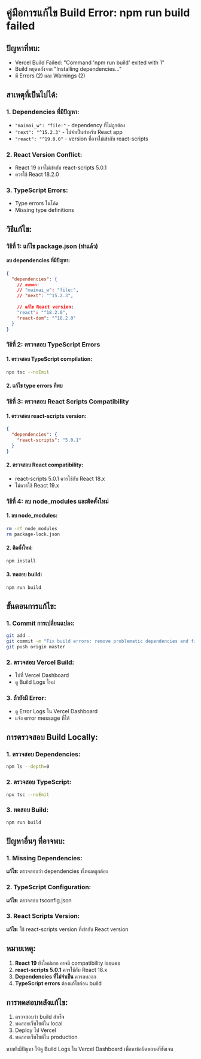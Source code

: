 # คู่มือการแก้ไข Build Error: npm run build failed

## ปัญหาที่พบ:
- Vercel Build Failed: "Command 'npm run build' exited with 1"
- Build หยุดหลังจาก "Installing dependencies..."
- มี Errors (2) และ Warnings (2)

## สาเหตุที่เป็นไปได้:

### 1. **Dependencies ที่มีปัญหา:**
- `"maimai_w": "file:"` - dependency ที่ไม่ถูกต้อง
- `"next": "^15.2.3"` - ไม่จำเป็นสำหรับ React app
- `"react": "^19.0.0"` - version ที่อาจไม่เข้ากับ react-scripts

### 2. **React Version Conflict:**
- React 19 อาจไม่เข้ากับ react-scripts 5.0.1
- ควรใช้ React 18.2.0

### 3. **TypeScript Errors:**
- Type errors ในโค้ด
- Missing type definitions

## วิธีแก้ไข:

### วิธีที่ 1: แก้ไข package.json (ทำแล้ว)

#### ลบ dependencies ที่มีปัญหา:
```json
{
  "dependencies": {
    // ลบออก:
    // "maimai_w": "file:",
    // "next": "^15.2.3",
    
    // แก้ไข React version:
    "react": "^18.2.0",
    "react-dom": "^18.2.0"
  }
}
```

### วิธีที่ 2: ตรวจสอบ TypeScript Errors

#### 1. ตรวจสอบ TypeScript compilation:
```bash
npx tsc --noEmit
```

#### 2. แก้ไข type errors ที่พบ

### วิธีที่ 3: ตรวจสอบ React Scripts Compatibility

#### 1. ตรวจสอบ react-scripts version:
```json
{
  "dependencies": {
    "react-scripts": "5.0.1"
  }
}
```

#### 2. ตรวจสอบ React compatibility:
- react-scripts 5.0.1 ควรใช้กับ React 18.x
- ไม่ควรใช้ React 19.x

### วิธีที่ 4: ลบ node_modules และติดตั้งใหม่

#### 1. ลบ node_modules:
```bash
rm -rf node_modules
rm package-lock.json
```

#### 2. ติดตั้งใหม่:
```bash
npm install
```

#### 3. ทดสอบ build:
```bash
npm run build
```

## ขั้นตอนการแก้ไข:

### 1. Commit การเปลี่ยนแปลง:
```bash
git add .
git commit -m "Fix build errors: remove problematic dependencies and fix React version"
git push origin master
```

### 2. ตรวจสอบ Vercel Build:
- ไปที่ Vercel Dashboard
- ดู Build Logs ใหม่

### 3. ถ้ายังมี Error:
- ดู Error Logs ใน Vercel Dashboard
- แจ้ง error message ที่ได้

## การตรวจสอบ Build Locally:

### 1. ตรวจสอบ Dependencies:
```bash
npm ls --depth=0
```

### 2. ตรวจสอบ TypeScript:
```bash
npx tsc --noEmit
```

### 3. ทดสอบ Build:
```bash
npm run build
```

## ปัญหาอื่นๆ ที่อาจพบ:

### 1. **Missing Dependencies:**
**แก้ไข:** ตรวจสอบว่า dependencies ทั้งหมดถูกต้อง

### 2. **TypeScript Configuration:**
**แก้ไข:** ตรวจสอบ tsconfig.json

### 3. **React Scripts Version:**
**แก้ไข:** ใช้ react-scripts version ที่เข้ากับ React version

## หมายเหตุ:

1. **React 19** ยังใหม่มาก อาจมี compatibility issues
2. **react-scripts 5.0.1** ควรใช้กับ React 18.x
3. **Dependencies ที่ไม่จำเป็น** ควรลบออก
4. **TypeScript errors** ต้องแก้ไขก่อน build

## การทดสอบหลังแก้ไข:

1. ตรวจสอบว่า build สำเร็จ
2. ทดสอบเว็บไซต์ใน local
3. Deploy ไป Vercel
4. ทดสอบเว็บไซต์ใน production

หากยังมีปัญหา ให้ดู Build Logs ใน Vercel Dashboard เพื่อหาข้อผิดพลาดที่ชัดเจน
